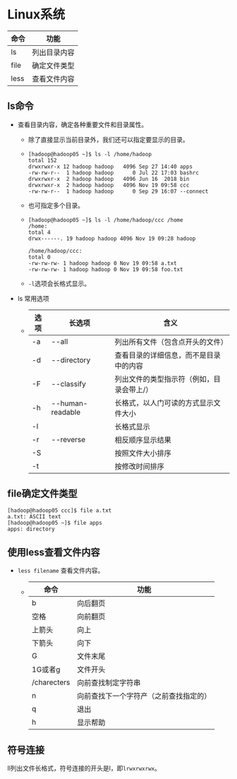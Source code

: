 # Linux系统

| 命令 | 功能         |
| ---- | ------------ |
| ls   | 列出目录内容 |
| file | 确定文件类型 |
| less | 查看文件内容 |

## ls命令

- 查看目录内容，确定各种重要文件和目录属性。

  - 除了直接显示当前目录外，我们还可以指定要显示的目录。

  - ```shell
    [hadoop@hadoop05 ~]$ ls -l /home/hadoop
    total 152
    drwxrwxr-x 12 hadoop hadoop   4096 Sep 27 14:40 apps
    -rw-rw-r--  1 hadoop hadoop      0 Jul 22 17:03 bashrc
    drwxrwxr-x  2 hadoop hadoop   4096 Jun 16  2018 bin
    drwxrwxr-x  2 hadoop hadoop   4096 Nov 19 09:58 ccc
    -rw-rw-r--  1 hadoop hadoop      0 Sep 29 16:07 --connect
    ```

  - 也可指定多个目录。

  - ```shell
    [hadoop@hadoop05 ~]$ ls -l /home/hadoop/ccc /home
    /home:
    total 4
    drwx------. 19 hadoop hadoop 4096 Nov 19 09:28 hadoop
    
    /home/hadoop/ccc:
    total 0
    -rw-rw-rw- 1 hadoop hadoop 0 Nov 19 09:58 a.txt
    -rw-rw-rw- 1 hadoop hadoop 0 Nov 19 09:58 foo.txt
    ```

  - `-l`选项会长格式显示。

- ls 常用选项
  - | 选项 | 长选项           | 含义                                      |
    | ---- | ---------------- | ----------------------------------------- |
    | -a   | --all            | 列出所有文件（包含点开头的文件）          |
    | -d   | --directory      | 查看目录的详细信息，而不是目录中的内容    |
    | -F   | --classify       | 列出文件的类型指示符（例如，目录会带上/） |
    | -h   | --human-readable | 长格式，以人门可读的方式显示文件大小      |
    | -l   |                  | 长格式显示                                |
    | -r   | --reverse        | 相反顺序显示结果                          |
    | -S   |                  | 按照文件大小排序                          |
    | -t   |                  | 按修改时间排序                            |

## file确定文件类型

```shell
[hadoop@hadoop05 ccc]$ file a.txt 
a.txt: ASCII text
[hadoop@hadoop05 ~]$ file apps
apps: directory
```

## 使用less查看文件内容

- `less filename` 查看文件内容。

  - | 命令        | 功能                                   |
    | ----------- | -------------------------------------- |
    | b           | 向后翻页                               |
    | 空格        | 向前翻页                               |
    | 上箭头      | 向上                                   |
    | 下箭头      | 向下                                   |
    | G           | 文件末尾                               |
    | 1G或者g     | 文件开头                               |
    | /charecters | 向前查找制定字符串                     |
    | n           | 向前查找下一个字符产（之前查找指定的） |
    | q           | 退出                                   |
    | h           | 显示帮助                               |

  

## 符号连接

ll列出文件长格式，符号连接的开头是l，即`lrwxrwxrwx`。